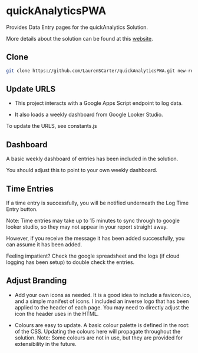 # quickAnalyticsPWA

Provides Data Entry pages for the quickAnalytics Solution.

More details about the solution can be found at this [website](https://quickanalytics.netlify.app/).

## Clone

```sh
git clone https://github.com/LaurenSCarter/quickAnalyticsPWA.git new-repo-name
```

## Update URLS

- This project interacts with a Google Apps Script endpoint to log data.

- It also loads a weekly dashboard from Google Looker Studio.

To update the URLS, see constants.js

## Dashboard

A basic weekly dashboard of entries has been included in the solution.

You should adjust this to point to your own weekly dashboard.

## Time Entries

If a time entry is successfully, you will be notified underneath the Log Time Entry button.

Note: Time entries may take up to 15 minutes to sync through to google looker studio, so they may not appear in your report straight away.

However, if you receive the message it has been added successfully, you can assume it has been added.

Feeling impatient?  Check the google spreadsheet and the logs (if cloud logging has been setup) to double check the entries.

## Adjust Branding

- Add your own icons as needed.  It is a good idea to include a favicon.ico, and a simple manifest of icons.  I included an inverse logo that has been applied to the header of each page.  You may need to directly adjust the icon the header uses in the HTML.

- Colours are easy to update. A basic colour palette is defined in the root: of the CSS. Updating the colours here will propagate throughout the solution.  Note:  Some colours are not in use, but they are provided for extensibility in the future.
